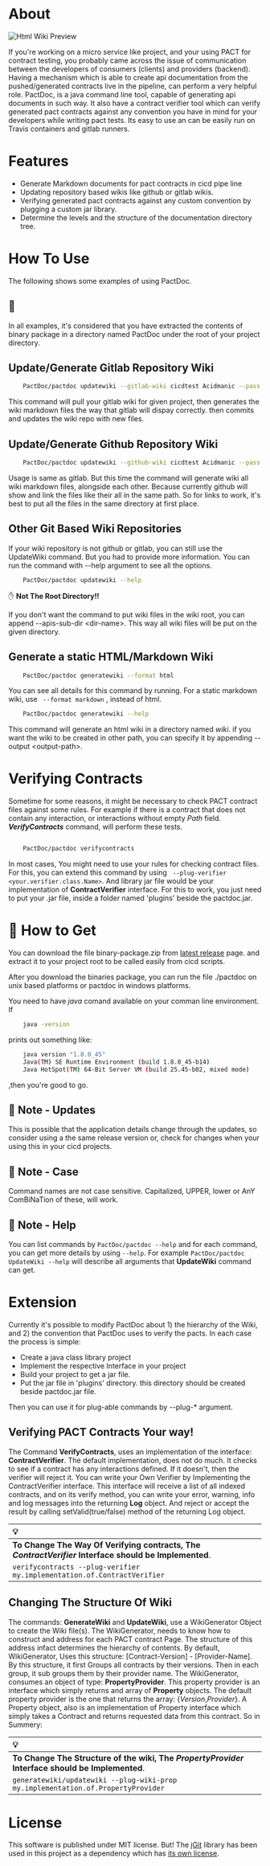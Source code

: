 About
===

![Html Wiki Preview](Media/demo.gif)

If you're working on a micro service like project, and your using PACT for contract testing, you probably came across the issue of communication between the developers of consumers (clients) and providers (backend). Having a mechanism which is able to create api documentation from the pushed/generated contracts live in the pipeline, can perform a very helpful role.
PactDoc, is a java command line tool, capable of generating api documents in such way. It also have a contract verifier tool which can verify generated pact contracts against any convention you have in mind for your developers while writing pact tests. Its easy to use an can be easily run on Travis containers and gitlab runners.

Features
===

*   Generate Markdown documents for pact contracts in cicd pipe line
*   Updating repository based wikis like github or gitlab wikis.
*   Verifying generated pact contracts against any custom convention by plugging a custom jar library.
*   Determine the levels and the structure of the documentation directory tree.




How To Use
===

The following shows some examples of using PactDoc. 


🧐 
---
In all examples, it's considered that you have extracted the contents of binary package in a directory named PactDoc under the root of your project directory.


Update/Generate __Gitlab__ Repository Wiki
---

```bash
	PactDoc/pactdoc updatewiki --gitlab-wiki cicdtest Acidmanic --pass <your-gitlab-password>
```
This command will pull your gitlab wiki for given project, then generates the wiki markdown files the way that gitlab will dispay correctly. then commits and updates the wiki repo with new files.


Update/Generate __Github__ Repository Wiki
---

```bash
	PactDoc/pactdoc updatewiki --github-wiki cicdtest Acidmanic --pass <your-github-password>
```

Usage is same as gitlab. But this time the command will generate wiki all wiki markdown files, alongside each other. Because currently github will show and link the files like their all in the same path. So for links to work, it's best to put all the files in the same directory at first place.

__Other__ Git Based Wiki Repositories
---

If your wiki repository is not github or gitlab, you can still use the UpdateWiki command. But you had to provide more information. You can run the command with --help argument to see all the options.

```bash
	PactDoc/pactdoc updatewiki --help
```


 ✋ __Not The Root Directory!!__

If you don't want the command to put wiki files in the wiki root, you can append --apis-sub-dir &lt;dir-name&gt;. This way all wiki files will be put on the given directory.



Generate a static HTML/Markdown Wiki
---

```bash
	PactDoc/pactdoc generatewiki --format html
```

You can see all details for this command by running. For a static markdown wiki, use ``` --format markdown``` , instead of html.

```bash
	PactDoc/pactdoc generatewiki --help
```

This command will generate an html wiki in a directory named _wiki_. if you want the wiki to be created in other path, you can specify it by appending --output &lt;output-path&gt;.


Verifying Contracts
===


Sometime for some reasons, it might be necessary to check PACT contract files against some rules. For example if there is a contract that does not contain any interaction, or interactions without empty _Path_ field. ___VerifyContracts___ command, will perform these tests.


```bash

    PactDoc/pactdoc verifycontracts
```

In most cases, You might need to use your rules for checking contract files. For this, you can extend this command by using ``` --plug-verifier <your.verifier.class.Name>```. And library jar file would be your implementation of __ContractVerifier__ interface. For this to work, you just need to put your .jar file, inside a folder named 'plugins' beside the pactdoc.jar.

 🎁 How to Get
===

You can download the file binary-package.zip from [latest release](https://github.com/Acidmanic/PactDoc/releases/latest) page. and extract it to  your project root to be called easily from cicd scripts. 

After you download the binaries package, you can run the file ./pactdoc on unix based platforms or pactdoc in windows platforms.


 You need to have _java_ comand available on your comman line environment. If 
```bash 
	java -version
``` 
prints out something like:
```bash
	java version "1.8.0_45"
	Java(TM) SE Runtime Environment (build 1.8.0_45-b14)
	Java HotSpot(TM) 64-Bit Server VM (build 25.45-b02, mixed mode)
```
,then you're good to go.



👾 Note - Updates
----

This is possible that the application details change through the updates, so consider using a the same release version or, check for changes when your using this in your cicd projects.

👾 Note - Case
----

Command names are not case sensitive. Capitalized, UPPER, lower or AnY ComBiNaTion of these, will work.

👾 Note - Help
----

You can list commands by ```PactDoc/pactdoc --help``` and for each command, you can get more details by using ```--help```. For example ```PactDoc/pactdoc UpdateWiki --help``` will describe all arguments that __UpdateWiki__ command can get.


Extension
========

Currently it's possible to modify PactDoc about 1) the hierarchy of the Wiki, and 2) the convention that PactDoc uses to verify the pacts. In each case the process is simple:

* Create a java class library project
* Implement the respective Interface in your project
* Build your project to get a jar file.
* Put the jar file in 'plugins' directory. this directory should be created beside pactdoc.jar file.

Then  you can use it for plug-able commands by --plug-* argument.


Verifying PACT Contracts Your way!
-----

The Command __VerifyContracts__,  uses an implementation of the interface: __ContractVerifier__. The default implementation, does not do much. It checks to see if a contract has any interactions defined. If it doesn't, then the verifier will reject it. You  can write your Own Verifier by Implementing the ContractVerifier interface. This interface will receive a list of all indexed contracts, and on its verify method, you can write your error, warning, info and log messages into the returning __Log__ object. And reject or accept the result by calling setValid(true/false) method of the returning Log object.


|💡|
|:--------------------------------------------------------------------------------------------------------|
| __To Change The Way Of Verifying contracts, The__ ___ContractVerifier___ __Interface should be Implemented__.|
| ```verifycontracts --plug-verifier  my.implementation.of.ContractVerifier```|


Changing The Structure Of Wiki
------


The commands: __GenerateWiki__ and __UpdateWiki__, use a WikiGenerator Object to create the Wiki file(s). The WikiGenerator, needs to know how to construct and address for each PACT contract Page. The structure of this address infact determines the hierarchy of contents. By default, WikiGenerator, Uses this structure: [Contract-Version] - [Provider-Name]. By this structure, it  first Groups all contracts by their versions. Then in each group, it sub groups them by their provider name. The WikiGenerator, consumes an object of type: __PropertyProvider__. This property provider is an interface which simply returns and array of __Property__ objects. The default property provider is the one that returns the array: {_Version_,_Provider_}. A Property object, also is an implementation of Property interface which simply takes a Contract and returns requested data from this contract. So in Summery:

|💡|
|:--------------------------------------------------------------------------------------------------------|
| __To Change The Structure of the wiki, The__ ___PropertyProvider___ __Interface should be Implemented__.|
| ```generatewiki/updatewiki --plug-wiki-prop my.implementation.of.PropertyProvider```|



License
===

This software is published under MIT license. But! The [jGit](https://github.com/eclipse/jgit) library has been used in this project as a dependency which has [its own license](https://github.com/eclipse/jgit/blob/master/LICENSE).